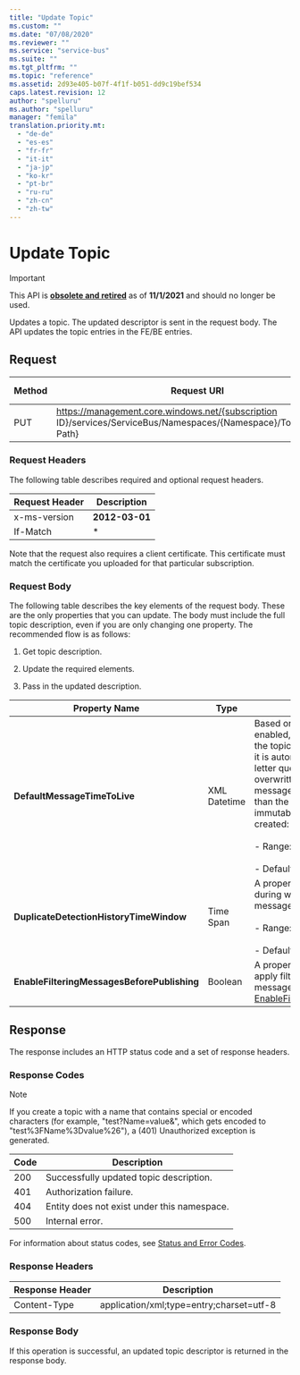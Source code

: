 ```yaml
---
title: "Update Topic"
ms.custom: ""
ms.date: "07/08/2020"
ms.reviewer: ""
ms.service: "service-bus"
ms.suite: ""
ms.tgt_pltfrm: ""
ms.topic: "reference"
ms.assetid: 2d93e405-b07f-4f1f-b051-dd9c19bef534
caps.latest.revision: 12
author: "spelluru"
ms.author: "spelluru"
manager: "femila"
translation.priority.mt: 
  - "de-de"
  - "es-es"
  - "fr-fr"
  - "it-it"
  - "ja-jp"
  - "ko-kr"
  - "pt-br"
  - "ru-ru"
  - "zh-cn"
  - "zh-tw"
---
```

# Update Topic

> [!IMPORTANT]
> This API is [**obsolete and retired**](https://docs.microsoft.com/azure/service-bus-messaging/deprecate-service-bus-management) as of **11/1/2021** and should no longer be used.

Updates a topic. The updated descriptor is sent in the request body. The API updates the topic entries in the FE/BE entries.  
  
## Request  
  
|Method|Request URI|HTTP version|  
|------------|-----------------|------------------|  
|PUT|https://management.core.windows.net/{subscription ID}/services/ServiceBus/Namespaces/{Namespace}/Topics/{Topic Path}|HTTP/1.1|  
  
### Request Headers  
 The following table describes required and optional request headers.  
  
|Request Header|Description|  
|--------------------|-----------------|  
|x-ms-version|**2012-03-01**|  
|If-Match|*|  
  
 Note that the request also requires a client certificate. This certificate must match the certificate you uploaded for that particular subscription.  
  
### Request Body  
 The following table describes the key elements of the request body. These are the only properties that you can update. The body must include the full topic description, even if you are only changing one property. The recommended flow is as follows:  
  
1.  Get topic description.  
  
2.  Update the required elements.  
  
3.  Pass in the updated description.  
  
|Property Name|Type|Description|  
|-------------------|----------|-----------------|    
|**DefaultMessageTimeToLive**|XML Datetime|Based on whether dead lettering is enabled, if a message has been stored in the topic for more than the specified time, it is automatically moved to the dead-letter queue or deleted. This value is overwritten by a TTL specified on the message if the message TTL is smaller than the TTL set on the topic. This value is immutable after the topic has been created:<br /><br /> -   Range: 1 second – 14 days.<br /><br /> -   Default: 14 days.|  
|**DuplicateDetectionHistoryTimeWindow**|Time Span|A property that specifies the time span during which Service Bus detects message duplication.<br /><br /> -   Range: 1 second – 7 days.<br /><br /> -   Default: 10 minutes.|  
|**EnableFilteringMessagesBeforePublishing**|Boolean|A property that specifies whether or not to apply filtering before publishing the message. For more information, see [EnableFilteringMessagesBeforePublishing](/dotnet/api/microsoft.servicebus.messaging.topicdescription.enablefilteringmessagesbeforepublishing).|
  
## Response  
 The response includes an HTTP status code and a set of response headers.  
  
### Response Codes  
  
> [!NOTE]
>  If you create a topic with a name that contains special or encoded characters (for example, "test?Name=value&", which gets encoded to "test%3FName%3Dvalue%26"), a (401) Unauthorized exception is generated.  
  
|Code|Description|  
|----------|-----------------|  
|200|Successfully updated topic description.|  
|401|Authorization failure.|  
|404|Entity does not exist under this namespace.|  
|500|Internal error.|  
  
 For information about status codes, see [Status and Error Codes](https://msdn.microsoft.com/library/dd179382.aspx).  
  
### Response Headers  
  
|Response Header|Description|  
|---------------------|-----------------|  
|Content-Type|application/xml;type=entry;charset=utf-8|  
  
### Response Body  
 If this operation is successful, an updated topic descriptor is returned in the response body.
